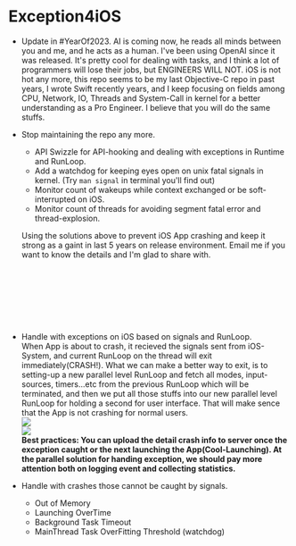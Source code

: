 # Exception4iOS

* Update in #YearOf2023. 
  AI is coming now, he reads all minds between you and me, and he acts as a human. I've been using OpenAI since it was released. It's pretty cool for dealing with tasks, and I think a lot of programmers will lose their jobs, but ENGINEERS WILL NOT. iOS is not hot any more, this repo seems to be my last Objective-C repo in past years, I wrote Swift recently years, and I keep focusing on fields among CPU, Network, IO, Threads and System-Call in kernel for a better understanding as a Pro Engineer. I believe that you will do the same stuffs.


* Stop maintaining the repo any more. 
  + API Swizzle for API-hooking and dealing with exceptions in Runtime and RunLoop.
  + Add a watchdog for keeping eyes open on unix fatal signals in kernel. (Try `man signal` in terminal you'll find out)
  + Monitor count of wakeups while context exchanged or be soft-interrupted on iOS.
  + Monitor count of threads for avoiding segment fatal error and thread-explosion.

  Using the solutions above to prevent iOS App crashing and keep it strong as a gaint in last 5 years on release environment. Email me if you want to know the details and I'm glad to share with.



<br><br><br><br><br><br>

* Handle with exceptions on iOS based on signals and RunLoop.  
  When App is about to crash, it recieved the signals sent from iOS-System, and current RunLoop on the thread will exit immediately(CRASH!). What we can make a better way to exit, is to setting-up a new parallel level RunLoop and fetch all modes, input-sources, timers...etc from the previous RunLoop which will be terminated, and then we put all those stuffs into our new parallel level RunLoop for holding a second for user interface. That will make sence that the App is not crashing for normal users.   
  ![](./Images/AlertView4Crash.PNG)  
  ![](./Images/MakeACrashManully.png)  
  <b>Best practices: You can upload the detail crash info to server once the exception caught or the next launching the App(Cool-Launching). At the parallel solution for handing exception, we should pay more attention both on logging event and collecting statistics.</b>  
  
  

* Handle with crashes those cannot be caught by signals.  
  + Out of Memory  
  + Launching OverTime  
  + Background Task Timeout  
  + MainThread Task OverFitting Threshold (watchdog)


